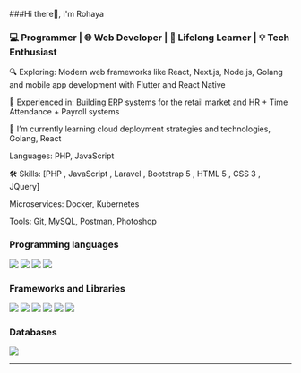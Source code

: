 
###Hi there👋, I'm Rohaya
<h3>💻 Programmer | 🌐 Web Developer | 🌱 Lifelong Learner | 💡 Tech Enthusiast</h3>

<p>🔍 Exploring: Modern web frameworks like React, Next.js, Node.js, Golang and mobile app development with Flutter and React Native</p>
<p>💼 Experienced in: Building ERP systems for the retail market and HR + Time Attendance + Payroll systems</p>
<p>🌱 I’m currently learning cloud deployment strategies and technologies, Golang, React</p>
<p>Languages: PHP, JavaScript</p>
<p>🛠️ Skills: [PHP , JavaScript , Laravel , Bootstrap 5 , HTML 5 , CSS 3 , JQuery]</p>
<p>Microservices: Docker, Kubernetes</p>
<p>Tools: Git, MySQL, Postman, Photoshop</p>


<h3>Programming languages</h3>
<p>
  <img src="https://img.shields.io/badge/HTML5-E34F26?style=for-the-badge&logo=html5&logoColor=white" />
  <img src="https://img.shields.io/badge/CSS3-1572B6?style=for-the-badge&logo=css3&logoColor=white" />
  <img src="https://img.shields.io/badge/PHP-777BB4?style=for-the-badge&logo=php&logoColor=white" />
  <img src="https://img.shields.io/badge/json-5E5C5C?style=for-the-badge&logo=json&logoColor=white" />
</p>

<h3>Frameworks and Libraries</h3>
<p>
  <img src="https://img.shields.io/badge/Laravel-FF2D20?style=for-the-badge&logo=laravel&logoColor=white" />
  <img src="https://img.shields.io/badge/Node.js-339933?style=for-the-badge&logo=nodedotjs&logoColor=white" />
  <img src="https://img.shields.io/badge/React-20232A?style=for-the-badge&logo=react&logoColor=61DAFB" />
  <img src="https://img.shields.io/badge/next.js-000000?style=for-the-badge&logo=nextdotjs&logoColor=white" />
  <img src="https://img.shields.io/badge/Bootstrap-563D7C?style=for-the-badge&logo=bootstrap&logoColor=white" />
  <img src="https://img.shields.io/badge/jQuery-0769AD?style=for-the-badge&logo=jquery&logoColor=white" />
</p>

<h3>Databases</h3>
<p>
  <img src="https://img.shields.io/badge/MySQL-00000F?style=for-the-badge&logo=mysql&logoColor=white" />
</p>

<hr>

